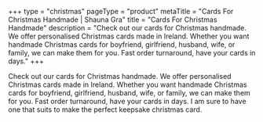 +++
type = "christmas"
pageType = "product"
metaTitle = "Cards For Christmas Handmade | Shauna Gra"
title = "Cards For Christmas Handmade"
description = "Check out our cards for Christmas handmade. We offer personalised Christmas cards made in Ireland. Whether you want handmade Christmas cards for boyfriend, girlfriend, husband, wife, or family, we can make them for you. Fast order turnaround, have your cards in days."
+++

Check out our cards for Christmas handmade. We offer personalised Christmas cards made in Ireland. Whether you want handmade Christmas cards for boyfriend, girlfriend, husband, wife, or family, we can make them for you. Fast order turnaround, have your cards in days. I am sure to have one that suits to make the perfect keepsake christmas card.
